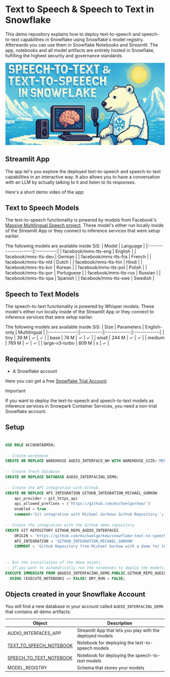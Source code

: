 # Text to Speech & Speech to Text in Snowflake
This demo repository explains how to deploy text-to-speech and speech-to-text capabilities in Snowflake using Snowflake's model registry.
Afterwards you can use them in Snowflake Notebooks and Streamlit.
The app, notebooks and all model artifacts are entirely hosted in Snowflake, fulfilling the highest security and governance standards.

![Cortex Agents](resources/header.jpg)

## Streamlit App
The app let's you explore the deployed text-to-speech and speech-to-text capabilities in an interactive way.
It also allows you to have a conversation with an LLM by actually talking to it and listen to its responses.

Here's a short demo video of the app:  
<DEMO VIDEO>

## Text to Speech Models
The text-to-speech functionality is powered by models from Facebook's [Massive Multilingual Speech project](https://research.facebook.com/publications/scaling-speech-technology-to-1000-languages/).
These model's either run locally inside of the Streamlit App or they connect to inference services that were setup earlier.

The following models are available inside SiS:
| Model | Language |
|:--------------------:|:----------:|
| facebook/mms-tts-eng | English    |
| facebook/mms-tts-deu | German     |
| facebook/mms-tts-fra | French     |
| facebook/mms-tts-nld | Dutch      |
| facebook/mms-tts-hin | Hindi      |
| facebook/mms-tts-kor | Korean     |
| facebook/mms-tts-pol | Polish     |
| facebook/mms-tts-por | Portuguese |
| facebook/mms-tts-rus | Russian    |
| facebook/mms-tts-spa | Spanish    |
| facebook/mms-tts-swe | Swedish    |

## Speech to Text Models
The speech-to-text functionality is powered by Whisper models.
These model's either run locally inside of the Streamlit App or they connect to inference services that were setup earlier.

The following models are available inside SiS:
| Size           | Parameters | English-only | Multilingual |
|:--------------:|:----------:|:------------:|:------------:|
| tiny           | 39 M       | ✓            | ✓            |
| base           | 74 M       | ✓            | ✓            |
| small          | 244 M      | ✓            | ✓            |
| medium         | 769 M      | ✓            | ✓            |
| large-v3-turbo | 809 M      | x            | ✓            |

## Requirements
* A Snowflake account  

Here you can get a free [Snowflake Trial Account](https://signup.snowflake.com/).

> [!IMPORTANT]
> If you want to deploy the text-to-speech and speech-to-text models as inference services in Snowpark Container Services, you need a non-trial Snowflake account.

## Setup
```sql

USE ROLE ACCOUNTADMIN;

-- Create warehouse
CREATE OR REPLACE WAREHOUSE AUDIO_INTERFACE_WH WITH WAREHOUSE_SIZE='MEDIUM' WAREHOUSE_TYPE = 'SNOWPARK-OPTIMIZED';

-- Create fresh database
CREATE OR REPLACE DATABASE AUDIO_INTERFACING_DEMO;

-- Create the API integration with Github
CREATE OR REPLACE API INTEGRATION GITHUB_INTEGRATION_MICHAEL_GORKOW
    api_provider = git_https_api
    api_allowed_prefixes = ('https://github.com/michaelgorkow/')
    enabled = true
    comment='Git integration with Michael Gorkows Github Repository.';

-- Create the integration with the Github demo repository
CREATE GIT REPOSITORY GITHUB_REPO_AUDIO_INTERFACES
	ORIGIN = 'https://github.com/michaelgorkow/snowflake-text-to-speech-and-speech-to-text' 
	API_INTEGRATION = 'GITHUB_INTEGRATION_MICHAEL_GORKOW' 
	COMMENT = 'Github Repository from Michael Gorkow with a demo for text-to-speech and speech-to-text';


-- Run the installation of the demo assets
-- If you want to automatically run the notebooks to deploy the models, set EXECUTE_NOTEBOOKS => TRUE
EXECUTE IMMEDIATE FROM @AUDIO_INTERFACING_DEMO.PUBLIC.GITHUB_REPO_AUDIO_INTERFACES/branches/main/setup.sql
  USING (EXECUTE_NOTEBOOKS => FALSE) DRY_RUN = FALSE;
```

## Objects created in your Snowflake Account
You will find a new database in your account called `AUDIO_INTERFACING_DEMO` that contains all demo artifacts:
 
| Object                          | Description                                                |
|----------------------------------|------------------------------------------------------------|
| AUDIO_INTERFACES_APP         | Streamlit App that lets you play with the deployed models  |
| [TEXT_TO_SPEECH_NOTEBOOK](notebooks/TEXT_TO_SPEECH_NOTEBOOK.ipynb)      | Notebook for deploying the text-to-speech models           |
| [SPEECH_TO_TEXT_NOTEBOOK](notebooks/SPEECH_TO_TEXT_NOTEBOOK.ipynb)      | Notebook for deploying the speech-to-text models           |
| MODEL_REGISTRY                 | Schema that stores your models                             |